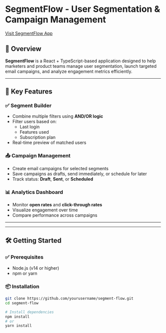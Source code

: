 # SegmentFlow - User Segmentation & Campaign Management

[Visit SegmentFlow App ](https://segmentflow-8if003vrn-surajm7s-projects.vercel.app/)

## 🚀 Overview

**SegmentFlow** is a React + TypeScript-based application designed to help marketers and product teams manage user segmentation, launch targeted email campaigns, and analyze engagement metrics efficiently.

---

## 🎯 Key Features

### ✅ Segment Builder
- Combine multiple filters using **AND/OR logic**
- Filter users based on:
  - Last login
  - Features used
  - Subscription plan
- Real-time preview of matched users

### 📤 Campaign Management
- Create email campaigns for selected segments
- Save campaigns as drafts, send immediately, or schedule for later
- Track status: **Draft**, **Sent**, or **Scheduled**

### 📊 Analytics Dashboard
- Monitor **open rates** and **click-through rates**
- Visualize engagement over time
- Compare performance across campaigns

---



---

## 🛠 Getting Started

### ✅ Prerequisites
- Node.js (v14 or higher)
- npm or yarn

### 📦 Installation

```bash
git clone https://github.com/yourusername/segment-flow.git
cd segment-flow

# Install dependencies
npm install
# or
yarn install


